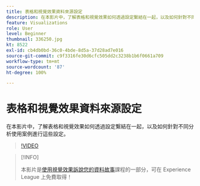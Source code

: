 ```yaml
---
title: 表格和視覺效果資料來源設定
description: 在本影片中，了解表格和視覺效果如何透過設定繫結在一起，以及如何針對不同分析使用案例進行這些設定。
feature: Visualizations
role: User
level: Beginner
thumbnail: 336250.jpg
kt: 8522
exl-id: cb4db0bd-36c0-4bde-8d5a-37d28ad7e016
source-git-commit: c9f3316fe30d6cfc505dd2c3238b1b6f0661a709
workflow-type: tm+mt
source-wordcount: '87'
ht-degree: 100%

---
```


# 表格和視覺效果資料來源設定

在本影片中，了解表格和視覺效果如何透過設定繫結在一起，以及如何針對不同分析使用案例進行這些設定。

>[!VIDEO](https://video.tv.adobe.com/v/336250/?quality=12&learn=on)

>[!INFO]
>
> 本影片是[使用視覺效果訴說您的資料故事](https://experienceleague.adobe.com/?recommended=Analytics-U-1-2021.1.visualizations)課程的一部分，可在 Experience League 上免費取得！
